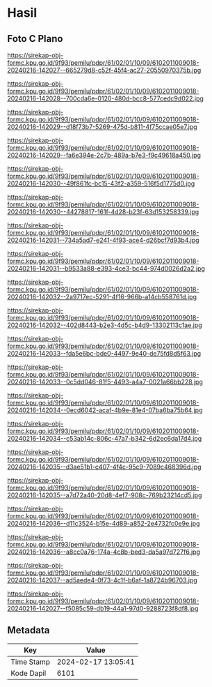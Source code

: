 # Hasil

## Foto C Plano

https://sirekap-obj-formc.kpu.go.id/9f93/pemilu/pdpr/61/02/01/10/09/6102011009018-20240216-142027--665279d8-c52f-45f4-ac27-20550970375b.jpg

https://sirekap-obj-formc.kpu.go.id/9f93/pemilu/pdpr/61/02/01/10/09/6102011009018-20240216-142028--700cda6e-0120-480d-bcc8-577cedc9d022.jpg

https://sirekap-obj-formc.kpu.go.id/9f93/pemilu/pdpr/61/02/01/10/09/6102011009018-20240216-142029--d18f73b7-5269-475d-b811-4f75ccae05e7.jpg

https://sirekap-obj-formc.kpu.go.id/9f93/pemilu/pdpr/61/02/01/10/09/6102011009018-20240216-142029--fa6e394e-2c7b-489a-b7e3-f9c49618a450.jpg

https://sirekap-obj-formc.kpu.go.id/9f93/pemilu/pdpr/61/02/01/10/09/6102011009018-20240216-142030--49f861fc-bc15-43f2-a359-516f5d1775d0.jpg

https://sirekap-obj-formc.kpu.go.id/9f93/pemilu/pdpr/61/02/01/10/09/6102011009018-20240216-142030--44278817-161f-4d28-b23f-63d153258339.jpg

https://sirekap-obj-formc.kpu.go.id/9f93/pemilu/pdpr/61/02/01/10/09/6102011009018-20240216-142031--734a5ad7-e241-4f93-ace4-d26bcf7d93b4.jpg

https://sirekap-obj-formc.kpu.go.id/9f93/pemilu/pdpr/61/02/01/10/09/6102011009018-20240216-142031--b9533a88-e393-4ce3-bc44-974d0026d2a2.jpg

https://sirekap-obj-formc.kpu.go.id/9f93/pemilu/pdpr/61/02/01/10/09/6102011009018-20240216-142032--2a9717ec-5291-4f16-966b-a14cb558761d.jpg

https://sirekap-obj-formc.kpu.go.id/9f93/pemilu/pdpr/61/02/01/10/09/6102011009018-20240216-142032--402d8443-b2e3-4d5c-b4d9-13302113c1ae.jpg

https://sirekap-obj-formc.kpu.go.id/9f93/pemilu/pdpr/61/02/01/10/09/6102011009018-20240216-142033--fda5e6bc-bde0-4497-9e40-de75fd8d5f63.jpg

https://sirekap-obj-formc.kpu.go.id/9f93/pemilu/pdpr/61/02/01/10/09/6102011009018-20240216-142033--0c5dd046-81f5-4493-a4a7-0021a66bb228.jpg

https://sirekap-obj-formc.kpu.go.id/9f93/pemilu/pdpr/61/02/01/10/09/6102011009018-20240216-142034--0ecd6042-acaf-4b9e-81e4-07ba6ba75b64.jpg

https://sirekap-obj-formc.kpu.go.id/9f93/pemilu/pdpr/61/02/01/10/09/6102011009018-20240216-142034--c53ab14c-806c-47a7-b342-6d2ec6da17d4.jpg

https://sirekap-obj-formc.kpu.go.id/9f93/pemilu/pdpr/61/02/01/10/09/6102011009018-20240216-142035--d3ae51b1-c407-4f4c-95c9-7089c468396d.jpg

https://sirekap-obj-formc.kpu.go.id/9f93/pemilu/pdpr/61/02/01/10/09/6102011009018-20240216-142035--a7d72a40-20d8-4ef7-908c-769b23214cd5.jpg

https://sirekap-obj-formc.kpu.go.id/9f93/pemilu/pdpr/61/02/01/10/09/6102011009018-20240216-142036--d11c3524-b15e-4d89-a852-2e4732fc0e9e.jpg

https://sirekap-obj-formc.kpu.go.id/9f93/pemilu/pdpr/61/02/01/10/09/6102011009018-20240216-142036--a8cc0a76-174a-4c8b-bed3-da5a97d727f6.jpg

https://sirekap-obj-formc.kpu.go.id/9f93/pemilu/pdpr/61/02/01/10/09/6102011009018-20240216-142037--ad5aede4-0f73-4c1f-b6af-1a8724b96703.jpg

https://sirekap-obj-formc.kpu.go.id/9f93/pemilu/pdpr/61/02/01/10/09/6102011009018-20240216-142027--f5085c59-db19-44a1-97d0-9288723f8df8.jpg


## Metadata

| Key        | Value               |
| ---------- | ------------------- |
| Time Stamp | 2024-02-17 13:05:41 |
| Kode Dapil | 6101                |



